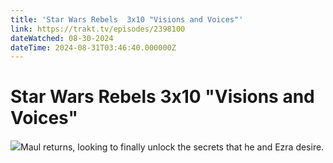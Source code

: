 ```yaml
---
title: 'Star Wars Rebels  3x10 "Visions and Voices"' 
link: https://trakt.tv/episodes/2398100
dateWatched: 08-30-2024
dateTime: 2024-08-31T03:46:40.000000Z
---
```

# Star Wars Rebels  3x10 "Visions and Voices"

![](https://walter-r2.trakt.tv/images/episodes/002/398/100/screenshots/thumb/7e6deb98bd.jpg)Maul returns, looking to finally unlock the secrets that he and Ezra desire.